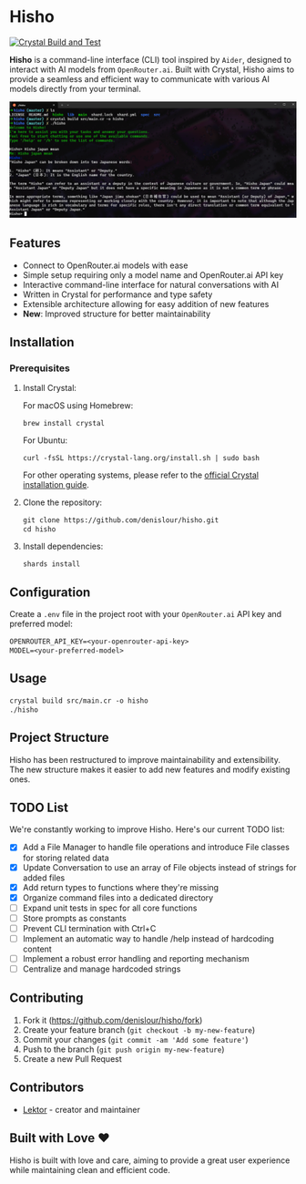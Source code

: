 # Hisho

[![Crystal Build and Test](https://github.com/denislour/hisho/actions/workflows/crystal.yml/badge.svg)](https://github.com/denislour/hisho/actions/workflows/crystal.yml)

**Hisho** is a command-line interface (CLI) tool inspired by `Aider`, designed to interact with AI models from `OpenRouter.ai`. Built with Crystal, Hisho aims to provide a seamless and efficient way to communicate with various AI models directly from your terminal.

![Hisho Demo](img/hisho.png)

## Features

- Connect to OpenRouter.ai models with ease
- Simple setup requiring only a model name and OpenRouter.ai API key
- Interactive command-line interface for natural conversations with AI
- Written in Crystal for performance and type safety
- Extensible architecture allowing for easy addition of new features
- **New**: Improved structure for better maintainability

## Installation

### Prerequisites

1. Install Crystal:

   For macOS using Homebrew:

   ```
   brew install crystal
   ```

   For Ubuntu:

   ```
   curl -fsSL https://crystal-lang.org/install.sh | sudo bash
   ```

   For other operating systems, please refer to the [official Crystal installation guide](https://crystal-lang.org/install/).

2. Clone the repository:

   ```
   git clone https://github.com/denislour/hisho.git
   cd hisho
   ```

3. Install dependencies:
   ```
   shards install
   ```

## Configuration

Create a `.env` file in the project root with your `OpenRouter.ai` API key and preferred model:

```
OPENROUTER_API_KEY=<your-openrouter-api-key>
MODEL=<your-preferred-model>
```

## Usage

```
crystal build src/main.cr -o hisho
./hisho
```

## Project Structure

Hisho has been restructured to improve maintainability and extensibility. The new structure makes it easier to add new features and modify existing ones.

## TODO List

We're constantly working to improve Hisho. Here's our current TODO list:

- [x] Add a File Manager to handle file operations and introduce File classes for storing related data
- [x] Update Conversation to use an array of File objects instead of strings for added files
- [x] Add return types to functions where they're missing
- [x] Organize command files into a dedicated directory
- [ ] Expand unit tests in spec for all core functions
- [ ] Store prompts as constants
- [ ] Prevent CLI termination with Ctrl+C
- [ ] Implement an automatic way to handle /help instead of hardcoding content
- [ ] Implement a robust error handling and reporting mechanism
- [ ] Centralize and manage hardcoded strings

## Contributing

1. Fork it (<https://github.com/denislour/hisho/fork>)
2. Create your feature branch (`git checkout -b my-new-feature`)
3. Commit your changes (`git commit -am 'Add some feature'`)
4. Push to the branch (`git push origin my-new-feature`)
5. Create a new Pull Request

## Contributors

- [Lektor](https://github.com/your-github-user) - creator and maintainer

## Built with Love ❤️

Hisho is built with love and care, aiming to provide a great user experience while maintaining clean and efficient code.
